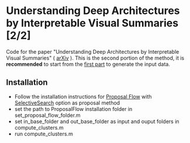# Understanding Deep Architectures by Interpretable Visual Summaries [2/2]

Code for the paper "Understanding Deep Architectures by Interpretable Visual Summaries" ( [arXiv]() ).
This is the second portion of the method, it is **recommended** to start from the [first part](https://github.com/mcarletti/sharp-heatmaps-pt) to generate the input data.

## Installation
* Follow the installation instructions for [Proposal Flow](https://github.com/bsham/ProposalFlow) with [SelectiveSearch](http://koen.me/research/selectivesearch/) option as proposal method
* set the path to ProposalFlow installation folder in set_proposal_flow_folder.m
* set in_base_folder and out_base_folder as input and ouput folders in compute_clusters.m
* run compute_clusters.m